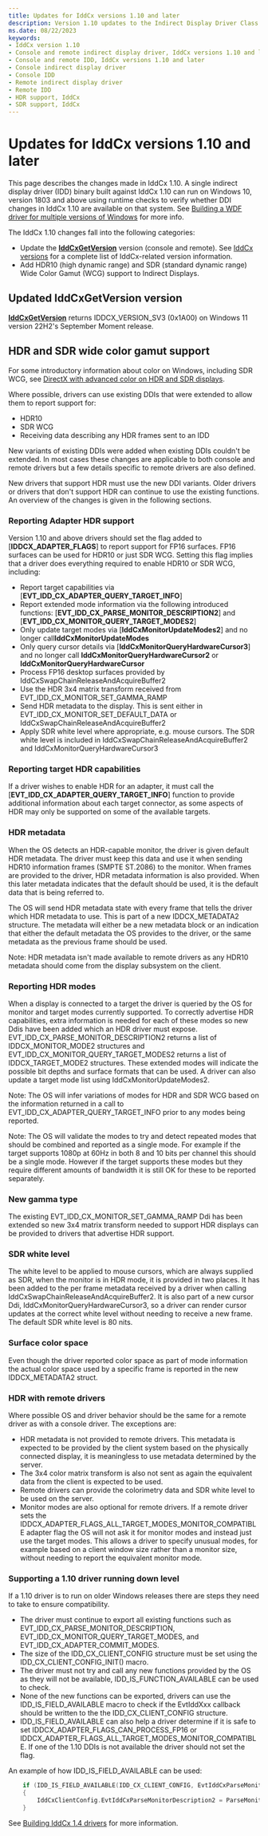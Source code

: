 ```yaml
---
title: Updates for IddCx versions 1.10 and later
description: Version 1.10 updates to the Indirect Display Driver Class eXtension for console and remote indirect display drivers
ms.date: 08/22/2023
keywords:
- IddCx version 1.10
- Console and remote indirect display driver, IddCx versions 1.10 and later
- Console and remote IDD, IddCx versions 1.10 and later
- Console indirect display driver
- Console IDD
- Remote indirect display driver
- Remote IDD
- HDR support, IddCx
- SDR support, IddCx
---
```


# Updates for IddCx versions 1.10 and later

This page describes the changes made in IddCx 1.10. A single indirect display driver (IDD) binary built against IddCx 1.10 can run on Windows 10, version 1803 and above using runtime checks to verify whether DDI changes in IddCx 1.10 are available on that system. See [Building a WDF driver for multiple versions of Windows](../wdf/building-a-wdf-driver-for-multiple-versions-of-windows.md) for more info.

The IddCx 1.10 changes fall into the following categories:

* Update the [**IddCxGetVersion**](/windows-hardware/drivers/ddi/iddcx/nf-iddcx-iddcxgetversion) version (console and remote). See [IddCx versions](iddcx-versions.md) for a complete list of IddCx-related version information.
* Add HDR10 (high dynamic range) and SDR (standard dynamic range) Wide Color Gamut (WCG) support to Indirect Displays.

## Updated IddCxGetVersion version

[**IddCxGetVersion**](/windows-hardware/drivers/ddi/iddcx/nf-iddcx-iddcxgetversion) returns IDDCX_VERSION_SV3 (0x1A00) on Windows 11 version 22H2's September Moment release.

## HDR and SDR wide color gamut support

For some introductory information about color on Windows, including SDR WCG, see [DirectX with advanced color on HDR and SDR displays](/windows/win32/direct3darticles/high-dynamic-range).

Where possible, drivers can use existing DDIs that were extended to allow them to report support for:

* HDR10
* SDR WCG
* Receiving data describing any HDR frames sent to an IDD

New variants of existing DDIs were added when existing DDIs couldn't be extended. In most cases these changes are applicable to both console and remote drivers but a few details specific to remote drivers are also defined.

New drivers that support HDR must use the new DDI variants. Older drivers or drivers that don't support HDR can continue to use the existing functions. An overview of the changes is given in the following sections.

### Reporting Adapter HDR support

Version 1.10 and above drivers should set the flag added to [**IDDCX_ADAPTER_FLAGS**] to report support for FP16 surfaces. FP16 surfaces can be used for HDR10 or just SDR WCG. Setting this flag implies that a driver does everything required to enable HDR10 or SDR WCG, including:

* Report target capabilities via [**EVT_IDD_CX_ADAPTER_QUERY_TARGET_INFO**]
* Report extended mode information via the following introduced functions: [**EVT_IDD_CX_PARSE_MONITOR_DESCRIPTION2**] and [**EVT_IDD_CX_MONITOR_QUERY_TARGET_MODES2**]
* Only update target modes via [**IddCxMonitorUpdateModes2**] and no longer call**IddCxMonitorUpdateModes**
* Only query cursor details via [**IddCxMonitorQueryHardwareCursor3**] and no longer call **IddCxMonitorQueryHardwareCursor2** or **IddCxMonitorQueryHardwareCursor**
* Process FP16 desktop surfaces provided by IddCxSwapChainReleaseAndAcquireBuffer2
* Use the HDR 3x4 matrix transform received from EVT_IDD_CX_MONITOR_SET_GAMMA_RAMP
* Send HDR metadata to the display. This is sent either in EVT_IDD_CX_MONITOR_SET_DEFAULT_DATA or IddCxSwapChainReleaseAndAcquireBuffer2
* Apply SDR white level where appropriate, e.g. mouse cursors. The SDR white level is included in IddCxSwapChainReleaseAndAcquireBuffer2 and IddCxMonitorQueryHardwareCursor3

### Reporting target HDR capabilities

If a driver wishes to enable HDR for an adapter, it must call the [**EVT_IDD_CX_ADAPTER_QUERY_TARGET_INFO**] function to provide additional information about each target connector, as some aspects of HDR may only be supported on some of the available targets.

### HDR metadata

When the OS detects an HDR-capable monitor, the driver is given default HDR metadata. The driver must keep this data and use it when sending HDR10 information frames (SMPTE ST.2086) to the monitor. When frames are provided to the driver, HDR metadata information is also provided. When this later metadata indicates that the default should be used, it is the default data that is being referred to.

The OS will send HDR metadata state with every frame that tells the driver which HDR metadata to use. This is part of a new IDDCX_METADATA2 structure. The metadata will either be a new metadata block or an indication that either the default metadata the OS provides to the driver, or the same metadata as the previous frame should be used.

Note: HDR metadata isn't made available to remote drivers as any HDR10 metadata should come from the display subsystem on the client.

### Reporting HDR modes

When a display is connected to a target the driver is queried by the OS for monitor and target modes currently supported. To correctly advertise HDR capabilities, extra information is needed for each of these modes so new Ddis have been added which an HDR driver must expose. EVT_IDD_CX_PARSE_MONITOR_DESCRIPTION2 returns a list of IDDCX_MONITOR_MODE2 structures and EVT_IDD_CX_MONITOR_QUERY_TARGET_MODES2 returns a list of IDDCX_TARGET_MODE2 structures. These extended modes will indicate the possible bit depths and surface formats that can be used. A driver can also update a target mode list using IddCxMonitorUpdateModes2.

Note: The OS will infer variations of modes for HDR and SDR WCG based on the information returned in a call to EVT_IDD_CX_ADAPTER_QUERY_TARGET_INFO prior to any modes being reported.

Note: The OS will validate the modes to try and detect repeated modes that should be combined and reported as a single mode. For example if the target supports 1080p at 60Hz in both 8 and 10 bits per channel this should be a single mode. However if the target supports these modes but they require different amounts of bandwidth it is still OK for these to be reported separately.

### New gamma type
The existing EVT_IDD_CX_MONITOR_SET_GAMMA_RAMP Ddi has been extended so new 3x4 matrix transform needed to support HDR displays can be provided to drivers that advertise HDR support. <Insert doc link when available>

### SDR white level
The white level to be applied to mouse cursors, which are always supplied as SDR, when the monitor is in HDR mode, it is provided in two places. It has been added to the per frame metadata received by a driver when calling IddCxSwapChainReleaseAndAcquireBuffer2. It is also part of a new cursor Ddi, IddCxMonitorQueryHardwareCursor3, so a driver can render cursor updates at the correct white level without needing to receive a new frame. The default SDR white level is 80 nits.

### Surface color space
Even though the driver reported color space as part of mode information the actual color space used by a specific frame is reported in the new IDDCX_METADATA2 struct.

### HDR with remote drivers
Where possible OS and driver behavior should be the same for a remote driver as with a console driver. The exceptions are:

* HDR metadata is not provided to remote drivers. This metadata is expected to be provided by the client system based on the physically connected display, it is meaningless to use metadata determined by the server.
* The 3x4 color matrix transform is also not sent as again the equivalent data from the client is expected to be used.
* Remote drivers can provide the colorimetry data and SDR white level to be used on the server.
* Monitor modes are also optional for remote drivers. If a remote driver sets the IDDCX_ADAPTER_FLAGS_ALL_TARGET_MODES_MONITOR_COMPATIBLE adapter flag the OS will not ask it for monitor modes and instead just use the target modes. This allows a driver to specify unusual modes, for example based on a client window size rather than a monitor size, without needing to report the equivalent monitor mode.

### Supporting a 1.10 driver running down level
If a 1.10 driver is to run on older Windows releases there are steps they need to take to ensure compatibility.

* The driver must continue to export all existing functions such as EVT_IDD_CX_PARSE_MONITOR_DESCRIPTION, EVT_IDD_CX_MONITOR_QUERY_TARGET_MODES, and EVT_IDD_CX_ADAPTER_COMMIT_MODES.
* The size of the IDD_CX_CLIENT_CONFIG structure must be set using the IDD_CX_CLIENT_CONFIG_INIT() macro.
* The driver must not try and call any new functions provided by the OS as they will not be available, IDD_IS_FUNCTION_AVAILABLE can be used to check.
* None of the new functions can be exported, drivers can use the IDD_IS_FIELD_AVAILABLE macro to check if the EvtIddXxx callback should be written to the the IDD_CX_CLIENT_CONFIG structure.
* IDD_IS_FIELD_AVAILABLE can also help a driver determine if it is safe to set IDDCX_ADAPTER_FLAGS_CAN_PROCESS_FP16 or IDDCX_ADAPTER_FLAGS_ALL_TARGET_MODES_MONITOR_COMPATIBLE. If one of the 1.10 DDIs is not available the driver should not set the flag.

An example of how IDD_IS_FIELD_AVAILABLE can be used:

``` cpp
    if (IDD_IS_FIELD_AVAILABLE(IDD_CX_CLIENT_CONFIG, EvtIddCxParseMonitorDescription2))
    {
        IddCxClientConfig.EvtIddCxParseMonitorDescription2 = ParseMonitorDescription2;
    }
```

See [Building IddCx 1.4 drivers](building-iddcx1.4-drivers.md) for more information.
